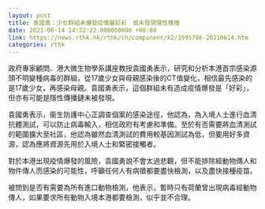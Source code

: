 ```yaml
---
layout: post
title: 袁國勇：少女群組未爆發疫情屬好彩　或未發現隱性傳播
date: 2021-06-14 14:22:22.000000000 +08:00
link: https://news.rthk.hk/rthk/ch/component/k2/1595786-20210614.htm
categories: rthk
---
```


政府專家顧問、港大微生物學系講座教授袁國勇表示，研究和分析本港首宗感染源頭不明變種病毒的群組，從17歲少女與母親感染後的CT值變化，相信最先感染的是17歲少女，再感染母親。袁國勇表示，這個群組未有造成疫情爆發是「好彩」，但亦有可能是隱性傳播鏈未被發現。

袁國勇表示，衞生防護中心正調查個案的感染途徑，他認為，為入境人士進行血清抗體測試，可以防止病毒輸入，相信政府有考慮和準備。至於有否需要將血清測試的範圍擴大至社區，他認為雖然血清測試的費用較基因測試為低，但要用好多資源，認為應將資源先用於入境人士和緊密接觸者。

對於本港出現疫情爆發的風險，袁國勇說不會太過悲觀，但不能排除經動物傳人和物件傳人而感染的可能性，呼籲任何人有病徵都要盡快檢測，以及盡快接種疫苗。

被問到是否有需要為所有進口動物檢測，他表示，暫時只有荷蘭曾出現病毒經動物傳人，如果要求所有動物入境本港都要檢測，似乎並不合理。
